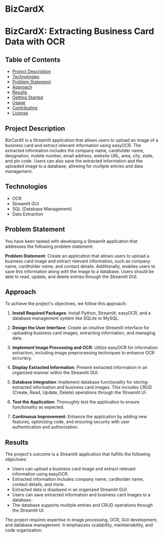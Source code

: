 # BizCardX
# BizCardX: Extracting Business Card Data with OCR

## Table of Contents
- [Project Description](#project-description)
- [Technologies](#technologies)
- [Problem Statement](#problem-statement)
- [Approach](#approach)
- [Results](#results)
- [Getting Started](#getting-started)
- [Usage](#usage)
- [Contributing](#contributing)
- [License](#license)

## Project Description

BizCardX is a Streamlit application that allows users to upload an image of a business card and extract relevant information using easyOCR. The extracted information includes the company name, cardholder name, designation, mobile number, email address, website URL, area, city, state, and pin code. Users can also save the extracted information and the uploaded image to a database, allowing for multiple entries and data management.

## Technologies

- OCR
- Streamlit GUI
- SQL (Database Management)
- Data Extraction

## Problem Statement

You have been tasked with developing a Streamlit application that addresses the following problem statement:

**Problem Statement**: Create an application that allows users to upload a business card image and extract relevant information, such as company name, cardholder name, and contact details. Additionally, enables users to save this information along with the image to a database. Users should be able to read, update, and delete entries through the Streamlit GUI.

## Approach

To achieve the project's objectives, we follow this approach:

1. **Install Required Packages**: Install Python, Streamlit, easyOCR, and a database management system like SQLite or MySQL.

2. **Design the User Interface**: Create an intuitive Streamlit interface for uploading business card images, extracting information, and managing data.

3. **Implement Image Processing and OCR**: Utilize easyOCR for information extraction, including image preprocessing techniques to enhance OCR accuracy.

4. **Display Extracted Information**: Present extracted information in an organized manner within the Streamlit GUI.

5. **Database Integration**: Implement database functionality for storing extracted information and business card images. This includes CRUD (Create, Read, Update, Delete) operations through the Streamlit UI.

6. **Test the Application**: Thoroughly test the application to ensure functionality as expected.

7. **Continuous Improvement**: Enhance the application by adding new features, optimizing code, and ensuring security with user authentication and authorization.

## Results

The project's outcome is a Streamlit application that fulfills the following objectives:

- Users can upload a business card image and extract relevant information using easyOCR.
- Extracted information includes company name, cardholder name, contact details, and more.
- Extracted data is displayed in an organized Streamlit GUI.
- Users can save extracted information and business card images to a database.
- The database supports multiple entries and CRUD operations through the Streamlit UI.

The project requires expertise in image processing, OCR, GUI development, and database management. It emphasizes scalability, maintainability, and code organization.



